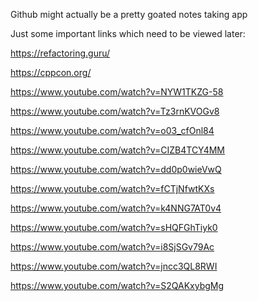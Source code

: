 Github might actually be a pretty goated notes taking app




Just some important links which need to be viewed later:

https://refactoring.guru/

https://cppcon.org/


https://www.youtube.com/watch?v=NYW1TKZG-58

https://www.youtube.com/watch?v=Tz3rnKVOGv8

https://www.youtube.com/watch?v=o03_cfOnl84

https://www.youtube.com/watch?v=CIZB4TCY4MM

https://www.youtube.com/watch?v=dd0p0wieVwQ

https://www.youtube.com/watch?v=fCTjNfwtKXs

https://www.youtube.com/watch?v=k4NNG7AT0v4

https://www.youtube.com/watch?v=sHQFGhTiyk0

https://www.youtube.com/watch?v=i8SjSGv79Ac

https://www.youtube.com/watch?v=jncc3QL8RWI

https://www.youtube.com/watch?v=S2QAKxybgMg

